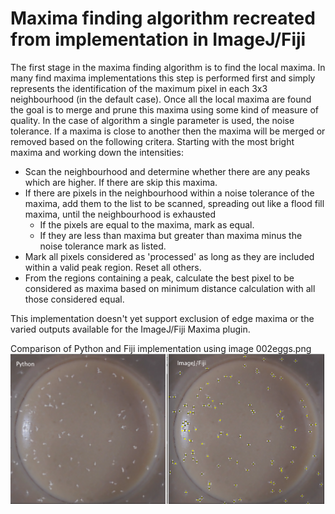 

# Maxima finding algorithm recreated from implementation in ImageJ/Fiji
The first stage in the maxima finding algorithm is to find the local maxima. In many find maxima implementations this step is performed first and simply represents the identification of the maximum pixel in each 3x3 neighbourhood (in the default case). Once all the local maxima are found the goal is to merge and prune this maxima using some kind of measure of quality. In the case of algorithm a single parameter is used, the noise tolerance. If a maxima is close to another then the maxima will be merged or removed based on the following critera. Starting with the most bright maxima and working down the intensities:
* Scan the neighbourhood and determine whether there are any peaks which are higher. If there are skip this maxima.
* If there are pixels in the neighbourhood within a noise tolerance of the maxima, add them to the list to be scanned, spreading out like a flood fill maxima, until the neighbourhood is exhausted
    * If the pixels are equal to the maxima, mark as equal. 
    * If they are less than maxima but greater than maxima minus the noise tolerance mark as listed.
* Mark all pixels considered as 'processed' as long as they are included within a valid peak region. Reset all others.
* From the regions containing a peak, calculate the best pixel to be considered as maxima based on minimum distance calculation with all those considered equal.

This implementation doesn't yet support exclusion of edge maxima or the varied outputs available for the ImageJ/Fiji Maxima plugin.

Comparison of Python and Fiji implementation using image 002eggs.png
![alt text](fijiversusPythonFindMaxima.png "Logo Title Text 1")